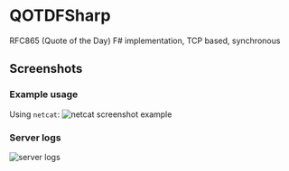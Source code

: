 # QOTDFSharp

RFC865 (Quote of the Day) F# implementation, TCP based, synchronous

## Screenshots

### Example usage

Using `netcat`: ![netcat screenshot example](https://user-images.githubusercontent.com/44648612/149619768-239423a9-3231-4981-9710-b20fc0891ecb.png)

### Server logs

![server logs](https://user-images.githubusercontent.com/44648612/149619827-08655c8b-2d64-4777-ba5c-7feaca30c5c0.png)
